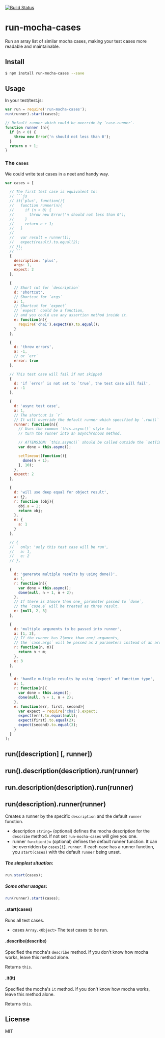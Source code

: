 [![Build Status](https://travis-ci.org/kaelzhang/node-run-mocha-cases.svg?branch=master)](https://travis-ci.org/kaelzhang/node-run-mocha-cases)
<!-- optional npm version
[![NPM version](https://badge.fury.io/js/run-mocha-cases.svg)](http://badge.fury.io/js/run-mocha-cases)
-->
<!-- optional npm downloads
[![npm module downloads per month](http://img.shields.io/npm/dm/run-mocha-cases.svg)](https://www.npmjs.org/package/run-mocha-cases)
-->
<!-- optional dependency status
[![Dependency Status](https://david-dm.org/kaelzhang/node-run-mocha-cases.svg)](https://david-dm.org/kaelzhang/node-run-mocha-cases)
-->

# run-mocha-cases

Run an array list of similar mocha cases, making your test cases more readable and maintainable.

## Install

```sh
$ npm install run-mocha-cases --save
```

## Usage

In your test/test.js:

```js
var run = require('run-mocha-cases');
run(runner).start(cases);

// Default runner which could be override by `case.runner`.
function runner (n){
  if (n < 0) {
    throw new Error('n should not less than 0');
  }
  return n + 1;
}
```

### The `cases`

We could write test cases in a neet and handy way. 

```js
var cases = [

  // The first test case is equivalent to:
  // ```js
  // it('plus', function(){
  //   function runner(n){
  //     if (n < 0) {
  //       throw new Error('n should not less than 0');
  //     }
  //     return n + 1;
  //   }
  //
  //   var result = runner(1);
  //   expect(result).to.equal(2);
  // });
  // ```
  {
    description: 'plus',
    args: 1,
    expect: 2
  },

  {
    // Short cut for `description`
    d: 'shortcut',
    // Shortcut for `args`
    a: 1,
    // Shortcut for `expect`
    // `expect` could be a function,
    // and you could use any assertion method inside it.
    e: function(n){
      require('chai').expect(n).to.equal();
    }
  },

  {
    d: 'throw errors',
    a: -1,
    // or `err`
    error: true
  },

  // This test case will fail if not skipped
  {
    d: 'if `error` is not set to `true`, the test case will fail',
    a: -1
  },

  {
    d: 'async test case',
    a: 1,
    // The shortcut is `r`
    // It will override the default runner which specified by `.run()` 
    runner: function(n){
      // Uses the common `this.async()` style to 
      // turn the runner into an asynchronous method.

      // ATTENSION! `this.async()` should be called outside the `setTimeout`.
      var done = this.async();

      setTimeout(function(){
        done(n + 1);
      }, 10);
    },
    expect: 2
  }, 

  {
    d: 'will use deep equal for object result',
    a: {},
    r: function (obj){
      obj.a = 1;
      return obj;
    },
    e: {
      a: 1
    }
  },

  // {
  //   only: 'only this test case will be run',
  //   a: 1,
  //   e: 2
  // },

  {
    d: 'generate multiple results by using done()',
    a: 1,
    r: function(n){
      var done = this.async();
      done(null, n + 1, n + 2);
    },
    // If there is 3(more than one_ parameter passed to `done`,
    // the `case.e` will be treated as three result.
    e: [null, 2, 3]
  },

  {
    d: 'multiple arguments to be passed into runner',
    a: [1, 2],
    // If the runner has 2(more than one) arguments, 
    // the `case.args` will be passed as 2 parameters instead of an array.
    r: function(n, m){
      return n + m;
    },
    e: 3
  },

  {
    d: 'handle multiple results by using `expect` of function type',
    a: 1,
    r: function(n){
      var done = this.async();
      done(null, n + 1, n + 2);
    },
    e: function(err, first, second){
      var expect = require('chai').expect;
      expect(err).to.equal(null);
      expect(first).to.equal(2);
      expect(second).to.equal(3);
    }
  }
];
```


## run([description] [, runner])
## run().description(description).run(runner)
## run.description(description).run(runner)
## run(description).runner(runner)

Creates a runner by the specific `description` and the default `runner` function.

- description `string=` (optional) defines the mocha description for the `describe` method. If not set `run-mocha-cases` will give you one.
- runner `function()=` (optional) defines the default runner function. It can be overridden by `cases[i].runner`. If each case has a runner function, you `start(cases)` with the default `runner` being unset. 

##### The simplest situation:

```js
run.start(cases);
```

##### Some other usages:

```js
run(runner).start(cases);

```

#### .start(cases)

Runs all test cases.

- cases `Array.<Object>` The test cases to be run.

#### .describe(describe)

Specified the mocha's `describe` method. If you don't know how mocha works, leave this method alone.
 
Returns `this`.

#### .it(it)

Specified the mocha's `it` method. If you don't know how mocha works, leave this method alone.

Returns `this`.

## License

MIT
